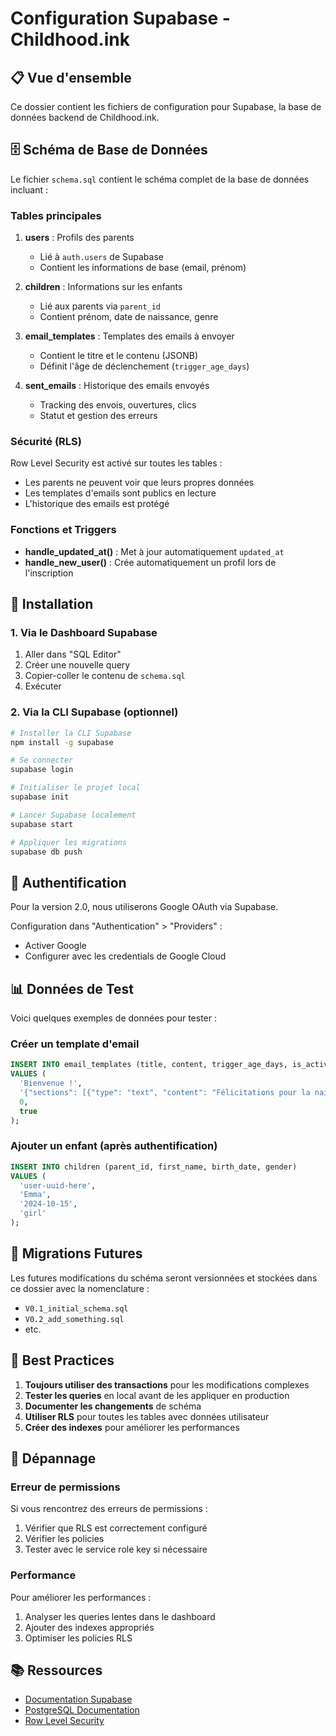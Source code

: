 # Configuration Supabase - Childhood.ink

## 📋 Vue d'ensemble

Ce dossier contient les fichiers de configuration pour Supabase, la base de données backend de Childhood.ink.

## 🗄️ Schéma de Base de Données

Le fichier `schema.sql` contient le schéma complet de la base de données incluant :

### Tables principales

1. **users** : Profils des parents
   - Lié à `auth.users` de Supabase
   - Contient les informations de base (email, prénom)

2. **children** : Informations sur les enfants
   - Lié aux parents via `parent_id`
   - Contient prénom, date de naissance, genre

3. **email_templates** : Templates des emails à envoyer
   - Contient le titre et le contenu (JSONB)
   - Définit l'âge de déclenchement (`trigger_age_days`)

4. **sent_emails** : Historique des emails envoyés
   - Tracking des envois, ouvertures, clics
   - Statut et gestion des erreurs

### Sécurité (RLS)

Row Level Security est activé sur toutes les tables :
- Les parents ne peuvent voir que leurs propres données
- Les templates d'emails sont publics en lecture
- L'historique des emails est protégé

### Fonctions et Triggers

- **handle_updated_at()** : Met à jour automatiquement `updated_at`
- **handle_new_user()** : Crée automatiquement un profil lors de l'inscription

## 🚀 Installation

### 1. Via le Dashboard Supabase

1. Aller dans "SQL Editor"
2. Créer une nouvelle query
3. Copier-coller le contenu de `schema.sql`
4. Exécuter

### 2. Via la CLI Supabase (optionnel)

```bash
# Installer la CLI Supabase
npm install -g supabase

# Se connecter
supabase login

# Initialiser le projet local
supabase init

# Lancer Supabase localement
supabase start

# Appliquer les migrations
supabase db push
```

## 🔐 Authentification

Pour la version 2.0, nous utiliserons Google OAuth via Supabase.

Configuration dans "Authentication" > "Providers" :
- Activer Google
- Configurer avec les credentials de Google Cloud

## 📊 Données de Test

Voici quelques exemples de données pour tester :

### Créer un template d'email

```sql
INSERT INTO email_templates (title, content, trigger_age_days, is_active)
VALUES (
  'Bienvenue !',
  '{"sections": [{"type": "text", "content": "Félicitations pour la naissance de votre enfant !"}]}',
  0,
  true
);
```

### Ajouter un enfant (après authentification)

```sql
INSERT INTO children (parent_id, first_name, birth_date, gender)
VALUES (
  'user-uuid-here',
  'Emma',
  '2024-10-15',
  'girl'
);
```

## 🔄 Migrations Futures

Les futures modifications du schéma seront versionnées et stockées dans ce dossier avec la nomenclature :
- `V0.1_initial_schema.sql`
- `V0.2_add_something.sql`
- etc.

## 📝 Best Practices

1. **Toujours utiliser des transactions** pour les modifications complexes
2. **Tester les queries** en local avant de les appliquer en production
3. **Documenter les changements** de schéma
4. **Utiliser RLS** pour toutes les tables avec données utilisateur
5. **Créer des indexes** pour améliorer les performances

## 🐛 Dépannage

### Erreur de permissions

Si vous rencontrez des erreurs de permissions :
1. Vérifier que RLS est correctement configuré
2. Vérifier les policies
3. Tester avec le service role key si nécessaire

### Performance

Pour améliorer les performances :
1. Analyser les queries lentes dans le dashboard
2. Ajouter des indexes appropriés
3. Optimiser les policies RLS

## 📚 Ressources

- [Documentation Supabase](https://supabase.com/docs)
- [PostgreSQL Documentation](https://www.postgresql.org/docs/)
- [Row Level Security](https://supabase.com/docs/guides/auth/row-level-security)


